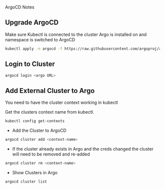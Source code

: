 ArgoCD Notes

## Upgrade ArgoCD

Make sure Kubectl is connected to the cluster Argo is installed on and namespace is switched to ArgoCD

```bash
kubectl apply -n argocd -f https://raw.githubusercontent.com/argoproj/argo-cd/stable/manifests/install.yaml
```


## Login to Cluster

```bash
argocd login <argo URL>
```

## Add External Cluster to Argo
You need to have the cluster context working in kubectl

Get the clusters context name from kubectl.  

```bash
kubectl config get-contexts
```

* Add the Cluster to ArgoCD

```bash
argocd cluster add <context-name>
```

* If the cluster already exists in Argo and the creds changed the cluster will need to be removed and re-added

```bash
argocd cluster rm <context-name>
```

* Show Clusters in Argo
```bash
argocd cluster list
```